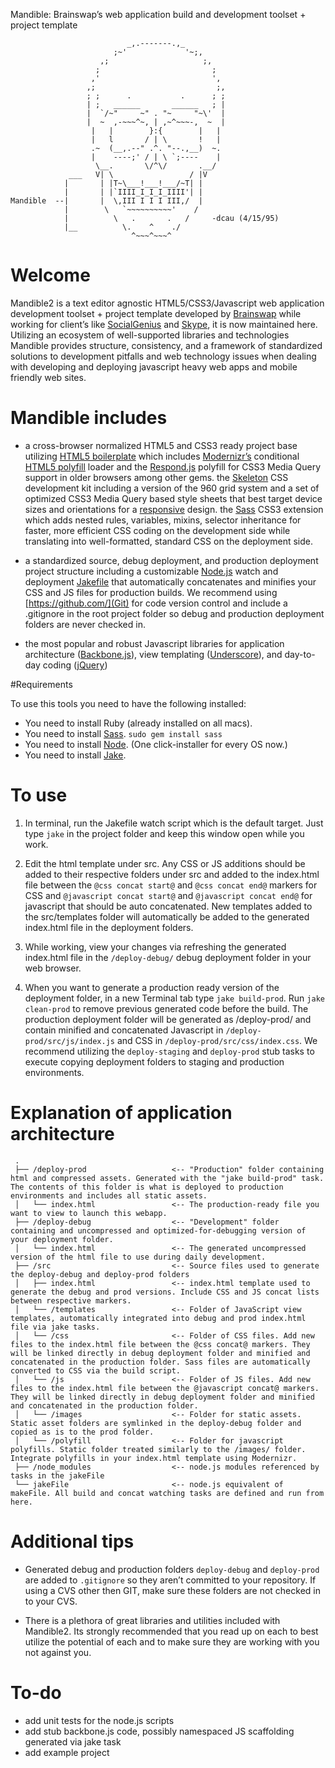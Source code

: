 Mandible: Brainswap’s web application build and development toolset + project template


                              _,.-------.,_
                           ;~'             '~;,
                        ,;                     ;,
                       ;                         ;
                      ,'                         ',
                     ,;                           ;,
                     ; ;      .           .      ; ;
                     | ;   ______       ______   ; |
                     |  `/~"     ~" . "~     "~\'  |
                     |  ~  ,-~~~^~, | ,~^~~~-,  ~  |
                      |   |        }:{        |   |
                      |   l       / | \       !   |
                      .~  (__,.--" .^. "--.,__)  ~.
                      |    ----;' / | \ `;----    |
                       \__.       \/^\/       .__/
                 ___   V| \                 / |V
                |       | |T~\___!___!___/~T| |
                |       | |`IIII_I_I_I_IIII'| |
    Mandible  --|       |  \,III I I I III,/  |
                |        \   `~~~~~~~~~~'    /
                |          \   .       .   /     -dcau (4/15/95)
                |__          \.    ^    ./
                               ^~~~^~~~^

# Welcome

Mandible2 is a text editor agnostic HTML5/CSS3/Javascript web application development toolset + project template developed by [Brainswap](http://www.brainswap.com/) while working for client’s like [SocialGenius](http://www.socialgeni.us/) and [Skype](http://www.skype.com/intl/en-us/home), it is now maintained here. Utilizing an ecosystem of well-supported libraries and technologies Mandible provides structure, consistency, and a framework of standardized solutions to development pitfalls and web technology issues when dealing with developing and deploying javascript heavy web apps and mobile friendly web sites.

# Mandible includes

* a cross-browser normalized HTML5 and CSS3 ready project base utilizing [HTML5 boilerplate](http://html5boilerplate.com/) which includes [Modernizr’s](http://http//www.modernizr.com/) conditional [HTML5 polyfill](https://github.com/Modernizr/Modernizr/wiki/HTML5-Cross-browser-Polyfills) loader and the [Respond.js](https://github.com/scottjehl/Respond) polyfill for CSS3 Media Query support in older browsers among other gems.
the [Skeleton](http://getskeleton.com/) CSS development kit including a version of the 960 grid system and a set of optimized CSS3 Media Query based style sheets that best target device sizes and orientations for a [responsive](http://www.alistapart.com/articles/responsive-web-design/) design.
the [Sass](http://sass-lang.com/) CSS3 extension which adds nested rules, variables, mixins, selector inheritance for faster, more efficient CSS coding on the development side while translating into well-formatted, standard CSS on the deployment side.

* a standardized source, debug deployment, and production deployment project structure including a customizable [Node.js](http://nodejs.org/) watch and deployment [Jakefile](http://howtonode.org/intro-to-jake) that automatically concatenates and minifies your CSS and JS files for production builds. We recommend using [https://github.com/](Git) for code version control and include a .gitignore in the root project folder so debug and production deployment folders are never checked in.

* the most popular and robust Javascript libraries for application architecture ([Backbone.js](http://documentcloud.github.com/backbone/)), view templating ([Underscore](http://documentcloud.github.com/underscore/#template)), and day-to-day coding ([jQuery](http://jquery.com/))

#Requirements

To use this tools you need to have the following installed:

* You need to install Ruby (already installed on all macs).
* You need to install [Sass](http://sass-lang.com/). `sudo gem install sass`
* You need to install [Node](http://nodejs.org/). (One click-installer for every OS now.)
* You need to install [Jake](http://howtonode.org/intro-to-jake).

# To use

1. In terminal, run the Jakefile watch script which is the default target. Just type `jake` in the project folder and keep this window open while you work.

2. Edit the html template under src. Any CSS or JS additions should be added to their respective folders under src and added to the index.html file between the `@css concat start@` and `@css concat end@` markers for CSS and `@javascript concat start@` and `@javascript concat end@` for javascript that should be auto concatenated. New templates added to the src/templates folder will automatically be added to the generated index.html file in the deployment folders.

3. While working, view your changes via refreshing the generated index.html file in the `/deploy-debug/` debug deployment folder in your web browser.

4. When you want to generate a production ready version of the deployment folder, in a new Terminal tab type `jake build-prod`. Run `jake clean-prod` to remove previous generated code before the build. The production deployment folder will be generated as /deploy-prod/ and contain minified and concatenated Javascript in `/deploy-prod/src/js/index.js` and CSS in `/deploy-prod/src/css/index.css`. We recommend utilizing the `deploy-staging` and `deploy-prod` stub tasks to execute copying deployment folders to staging and production environments.

# Explanation of application architecture

	 .
	 ├── /deploy-prod                   <-- "Production" folder containing html and compressed assets. Generated with the "jake build-prod" task. The contents of this folder is what is deployed to production environments and includes all static assets. 
	 │   └── index.html                 <-- The production-ready file you want to view to launch this webapp.
	 ├── /deploy-debug                  <-- "Development" folder containing and uncompressed and optimized-for-debugging version of your deployment folder.
	 │   └── index.html                 <-- The generated uncompressed version of the html file to use during daily development.
	 ├── /src                           <-- Source files used to generate the deploy-debug and deploy-prod folders
	 │   ├── index.html                 <-- index.html template used to generate the debug and prod versions. Include CSS and JS concat lists between respective markers.
	 │   └── /templates                 <-- Folder of JavaScript view templates, automatically integrated into debug and prod index.html file via jake tasks.
	 │   └── /css                       <-- Folder of CSS files. Add new files to the index.html file between the @css concat@ markers. They will be linked directly in debug deployment folder and minified and concatenated in the production folder. Sass files are automatically converted to CSS via the build script.
	 │   └── /js                        <-- Folder of JS files. Add new files to the index.html file between the @javascript concat@ markers. They will be linked directly in debug deployment folder and minified and concatenated in the production folder.
	 │   └── /images                    <-- Folder for static assets. Static asset folders are symlinked in the deploy-debug folder and copied as is to the prod folder.
	 │   └── /polyfill                  <-- Folder for javascript polyfills. Static folder treated similarly to the /images/ folder. Integrate polyfills in your index.html template using Modernizr.
	 ├── /node_modules                  <-- node.js modules referenced by tasks in the jakeFile
	 └── jakeFile                       <-- node.js equivalent of makeFile. All build and concat watching tasks are defined and run from here.
	 
# Additional tips
* Generated debug and production folders `deploy-debug` and `deploy-prod` are added to `.gitignore` so they aren’t committed to your repository. If using a CVS other then GIT, make sure these folders are not checked in to your CVS.

* There is a plethora of great libraries and utilities included with Mandible2. Its strongly recommended that you read up on each to best utilize the potential of each and to make sure they are working with you not against you.

# To-do
* add unit tests for the node.js scripts
* add stub backbone.js code, possibly namespaced JS scaffolding generated via jake task
* add example project